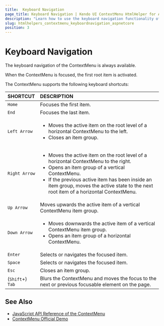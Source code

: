 ```yaml
---
title:  Keyboard Navigation
page_title: Keyboard Navigation | Kendo UI ContextMenu HtmlHelper for ASP.NET Core
description: "Learn how to use the keyboard navigation functionality of the Kendo UI ContextMenu HtmlHelper for ASP.NET Core (MVC 6 or ASP.NET Core MVC)."
slug: htmlhelpers_contextmenu_keyboardnavigation_aspnetcore
position: 3
---
```


# Keyboard Navigation

The keyboard navigation of the ContextMenu is always available.

When the ContextMenu is focused, the first root item is activated.

The ContextMenu supports the following keyboard shortcuts:

| SHORTCUT						| DESCRIPTION				                                                        |
|:---                 |:---                                                                               |
| `Home`              | Focuses the first item.                                                            |
| `End`               | Focuses the last item.                                                             |
| `Left Arrow`        | <ul><li>Moves the active item on the root level of a horizontal ContextMenu to the left.</li> <li>Closes an item group.</li></ul> |
| `Right Arrow`       | <ul><li>Moves the active item on the root level of a horizontal ContextMenu to the right.</li> <li>Opens an item group of a vertical ContextMenu.</li> <li>If the previous active item has been inside an item group, moves the active state to the next root item of a horizontal ContextMenu.</li></ul>        |
| `Up Arrow`          | Moves upwards the active item of a vertical ContextMenu item group.                        |
| `Down Arrow`        | <ul><li>Moves downwards the active item of a vertical ContextMenu item group.</li> <li>Opens an item group of a horizontal ContextMenu.</li></ul> |
| `Enter`             | Selects or navigates the focused item.                                             |
| `Space`             | Selects or navigates the focused item.                                             |
| `Esc`               | Closes an item group.                                                              |
| (`Shift`+) `Tab`    | Blurs the ContextMenu and moves the focus to the next or previous focusable element on the page.  |

## See Also

* [JavaScript API Reference of the ContextMenu](https://docs.telerik.com/kendo-ui/api/javascript/ui/contextmenu)
* [ContextMenu Official Demo](https://demos.telerik.com/aspnet-core/menu/context-menu)